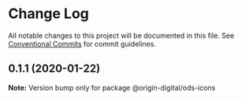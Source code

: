 # Change Log

All notable changes to this project will be documented in this file.
See [Conventional Commits](https://conventionalcommits.org) for commit guidelines.

## 0.1.1 (2020-01-22)

**Note:** Version bump only for package @origin-digital/ods-icons
